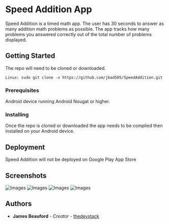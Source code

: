 # Speed Addition App

Speed Addition is a timed math app. The user has 30 seconds to answer as many addition math problems as possible. The app tracks how many problems you answered correctly out of the total number of problems displayed.

## Getting Started

The repo will need to be cloned or downloaded.

```
Linux: sudo git clone -v https://github.com/jbad505/SpeedAddition.git
```

### Prerequisites

Android device running Android Nougat or higher.

### Installing

Once the repo is cloned or downloaded the app needs to be complied then installed on your Android device.

## Deployment

Speed Addition will not be deployed on Google Play App Store

## Screenshots

 ![Images](../master/screenshots/sa4.resized.jpg)
 ![Images](../master/screenshots/sa1.resized.jpg) 
 ![Images](../master/screenshots/sa2.resized.jpg)
 ![Images](../master/screenshots/sa3.resized.jpg)

## Authors

* **James Beauford** - *Creator* - [thedevstack](https://www.thedevstack.com)
